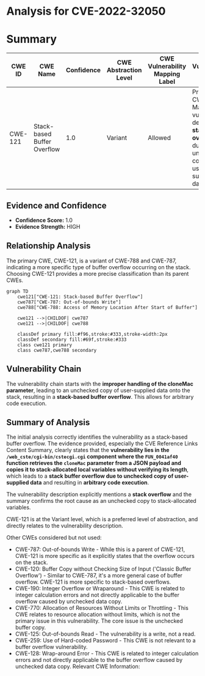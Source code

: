 # Analysis for CVE-2022-32050

# Summary
| CWE ID | CWE Name | Confidence | CWE Abstraction Level | CWE Vulnerability Mapping Label | CWE-Vulnerability Mapping Notes |
|---|---|---|---|---|---|
| CWE-121 | Stack-based Buffer Overflow | 1.0 | Variant | Allowed | Primary CWE. Matches the vulnerability description's **stack overflow** due to unchecked copy of user-supplied data. |

## Evidence and Confidence

*   **Confidence Score:** 1.0
*   **Evidence Strength:** HIGH

## Relationship Analysis
The primary CWE, CWE-121, is a variant of CWE-788 and CWE-787, indicating a more specific type of buffer overflow occurring on the stack. Choosing CWE-121 provides a more precise classification than its parent CWEs.

```mermaid
graph TD
    cwe121["CWE-121: Stack-based Buffer Overflow"]
    cwe787["CWE-787: Out-of-bounds Write"]
    cwe788["CWE-788: Access of Memory Location After Start of Buffer"]
    
    cwe121 -->|CHILDOF| cwe787
    cwe121 -->|CHILDOF| cwe788
    
    classDef primary fill:#f96,stroke:#333,stroke-width:2px
    classDef secondary fill:#69f,stroke:#333
    class cwe121 primary
    class cwe787,cwe788 secondary
```

## Vulnerability Chain
The vulnerability chain starts with the **improper handling of the cloneMac parameter**, leading to an unchecked copy of user-supplied data onto the stack, resulting in a **stack-based buffer overflow**. This allows for arbitrary code execution.

## Summary of Analysis
The initial analysis correctly identifies the vulnerability as a stack-based buffer overflow. The evidence provided, especially the CVE Reference Links Content Summary, clearly states that the **vulnerability lies in the `/web_cste/cgi-bin/cstecgi.cgi` component where the `FUN_0041af40` function retrieves the `cloneMac` parameter from a JSON payload and copies it to stack-allocated local variables without verifying its length**, which leads to a **stack buffer overflow due to unchecked copy of user-supplied data** and resulting in **arbitrary code execution**.

The vulnerability description explicitly mentions a **stack overflow** and the summary confirms the root cause as an unchecked copy to stack-allocated variables.

CWE-121 is at the Variant level, which is a preferred level of abstraction, and directly relates to the vulnerability description.

Other CWEs considered but not used:

*   CWE-787: Out-of-bounds Write - While this is a parent of CWE-121, CWE-121 is more specific as it explicitly states that the overflow occurs on the stack.
*   CWE-120: Buffer Copy without Checking Size of Input ('Classic Buffer Overflow') - Similar to CWE-787, it's a more general case of buffer overflow. CWE-121 is more specific to stack-based overflows.
*   CWE-190: Integer Overflow or Wraparound - This CWE is related to integer calculation errors and not directly applicable to the buffer overflow caused by unchecked data copy.
*   CWE-770: Allocation of Resources Without Limits or Throttling - This CWE relates to resource allocation without limits, which is not the primary issue in this vulnerability. The core issue is the unchecked buffer copy.
*   CWE-125: Out-of-bounds Read - The vulnerability is a write, not a read.
*   CWE-259: Use of Hard-coded Password - This CWE is not relevant to a buffer overflow vulnerability.
*   CWE-128: Wrap-around Error - This CWE is related to integer calculation errors and not directly applicable to the buffer overflow caused by unchecked data copy.
Relevant CWE Information:
